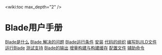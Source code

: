 <wiki:toc max_depth="2" />

Blade用户手册
============

[Blade是什么](/doc/what_is_blade_zh_CN.md)
[Blade 解决的问题](/doc/blade_features_zn_CN.md)
[Blade运行条件](/doc/blade_dependencies_zn_CN.md)
[安装](/doc/install_zn_CN.md)
[代码的组织](/doc/workspace_zn_CN.md)
[编写BUILD文件](/doc/build_file_zn_CN.md)
[运行Blade](/doc/blade_command_line_zn_CN.md)
[测试支持](/doc/run_tests_zn_CN.md)
[Blade的输出](/doc/output_files_zh_CN.md)
[增量构建与构建缓存](/doc/build_cache_zh_CN.md)
[配置文件](/doc/config_files_zn_CN.md)
[辅助命令](/doc/aux_zh_CN.md)

